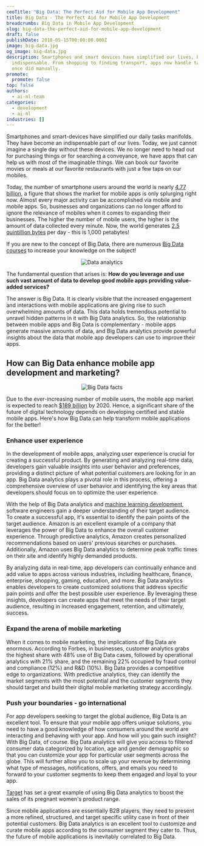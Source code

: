 ```yaml
---
ceoTitle: "Big Data: The Perfect Aid for Mobile App Development"
title: Big Data - The Perfect Aid for Mobile App Development
breadcrumbs: Big Data in Mobile App Development
slug: big-data-the-perfect-aid-for-mobile-app-development
draft: false
publishDate: 2018-05-15T00:00:00.000Z
image: big-data.jpg
og_image: big-data.jpg
description: Smartphones and smart devices have simplified our lives, becoming
  indispensable. From shopping to finding transport, apps now handle tasks we
  once did manually.
promote:
  promote: false
top: false
authors:
  - ai-ml-team
categories:
  - development
  - ai-ml
industries: []
---
```

Smartphones and smart-devices have simplified our daily tasks manifolds. They have become an indispensable part of our lives. Today, we just cannot imagine a single day without these devices. We no longer need to head out for purchasing things or for searching a conveyance, we have apps that can help us with most of the imaginable things. We can book our favorite movies or meals at our favorite restaurants with just a few taps on our mobiles.

Today, the number of smartphone users around the world is nearly <a href="http://www.dataversity.net/big-data-analytics-right-tool-mobile-app-development/" rel="nofollow" target="_blank">4.77 billion</a>, a figure that shows the market for mobile apps is only splurging right now. Almost every major activity can be accomplished via mobile and mobile apps. So, businesses and organizations can no longer afford to ignore the relevance of mobiles when it comes to expanding their businesses. The higher the number of mobile users, the higher is the amount of data collected every minute. Now, the world generates <a href="https://rivery.io/blog/big-data-statistics-how-much-data-is-there-in-the-world/" target="_blank" rel="nofollow">2.5 quintillion bytes</a> per day - this is 1,000 petabytes!

If you are new to the concept of Big Data, there are numerous <a href="https://www.upgrad.com/big-data/" target="_blank">Big Data courses</a> to increase your knowledge on the subject!

<center>

![Data analytics](Data-analytics.jpg)

</center>

The fundamental question that arises is: **How do you leverage and use such vast amount of data to develop good mobile apps providing value-added services?**

The answer is Big Data. It is clearly visible that the increased engagement and interactions with mobile applications are giving rise to such overwhelming amounts of data. This data holds tremendous potential to unravel hidden patterns in it with Big Data analytics. So, the relationship between mobile apps and Big Data is complementary - mobile apps generate massive amounts of data, and Big Data analytics provide powerful insights about the data that mobile app developers can use to improve their apps.

## How can Big Data enhance mobile app development and marketing?

<center>

![Big Data facts](big-data-facts.png)

</center>

Due to the ever-increasing number of mobile users, the mobile app market is expected to reach <a href="https://insidebigdata.com/2017/12/19/impact-big-data-mobile-app-development-businesses/" rel="nofollow" target="_blank">$189 billion</a> by 2020. Hence, a significant share of the future of digital technology depends on developing certified and stable mobile apps. Here's how Big Data can help transform mobile applications for the better!

### Enhance user experience

In the development of mobile apps, analyzing user experience is crucial for creating a successful product. By generating and analyzing real-time data, developers gain valuable insights into user behavior and preferences, providing a distinct picture of what potential customers are looking for in an app. Big Data analytics plays a pivotal role in this process, offering a comprehensive overview of user behavior and identifying the key areas that developers should focus on to optimize the user experience.

With the help of Big Data analytics and <a href="https://anadea.info/services/machine-learning-software-development" target="_blank">machine learning development</a>, software engineers gain a deeper understanding of their target audience. To create a successful app, it's essential to identify the pain points of the target audience. Amazon is an excellent example of a company that leverages the power of Big Data to enhance the overall customer experience. Through predictive analytics, Amazon creates personalized recommendations based on users' previous searches or purchases. Additionally, Amazon uses Big Data analytics to determine peak traffic times on their site and identify highly demanded products.

By analyzing data in real-time, app developers can continually enhance and add value to apps across various industries, including healthcare, finance, enterprise, shopping, gaming, education, and more. Big Data analytics enables developers to create customized solutions that address specific pain points and offer the best possible user experience. By leveraging these insights, developers can create apps that meet the needs of their target audience, resulting in increased engagement, retention, and ultimately, success.

### Expand the arena of mobile marketing

When it comes to mobile marketing, the implications of Big Data are enormous. According to Forbes, in businesses, customer analytics grabs the highest share with 48% use of Big Data cases, followed by operational analytics with 21% share, and the remaining 22% occupied by fraud control and compliance (12%) and R&D (10%). Big Data provides a competitive edge to organizations. With predictive analytics, they can identify the market segments with the most potential and the customer segments they should target and build their digital mobile marketing strategy accordingly.

### Push your boundaries - go international

For app developers seeking to target the global audience, Big Data is an excellent tool. To ensure that your mobile app offers unique solutions, you need to have a good knowledge of how consumers around the world are interacting and behaving with your app. And how will you gain such insight? With Big Data, of course. Big Data analytics will give you access to filtered consumer data categorized by location, age and gender demographic so that you can customize your app for particular user segments across the globe. This will further allow you to scale up your revenue by determining what type of messages, notifications, offers, and emails you need to forward to your customer segments to keep them engaged and loyal to your app.

<a href="http://www.ingrammicroadvisor.com/data-center/6-big-data-use-cases-in-retail" rel="nofollow" target="_blank">Target</a> has set a great example of using Big Data analytics to boost the sales of its pregnant women's product range.

Since mobile applications are essentially B2B players, they need to present a more refined, structured, and target specific utility case in front of their potential customers. Big Data analytics is an excellent tool to customize and curate mobile apps according to the consumer segment they cater to. Thus, the future of mobile applications is inevitably correlated to Big Data.
